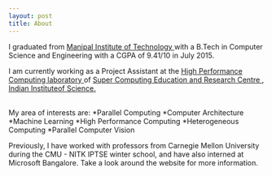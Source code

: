 ```yaml
---
layout: post
title: About
---
```


I graduated from <a href = "http://manipal.edu/mu.html"> Manipal Institute of Technology </a> with a B.Tech in Computer Science and Engineering with a CGPA of 9.41/10 in July 2015.</br> 
<p> I am currently working as a Project Assistant at the <a href= "http://hpc.serc.iisc.ernet.in/"> High Performance Computing laboratory </a> of <a href = "http://www.serc.iisc.in/"> Super Computing Education and Research Centre </a>, <a href = "http://www.iisc.ernet.in/">Indian Instituteof Science. </a> </p> </br>
My area of interests are:
*Parallel Computing
*Computer Architecture
*Machine Learning
*High Performance Computing
*Heterogeneous Computing
*Parallel Computer Vision </br>
<p> Previously, I have worked with professors from Carnegie Mellon University  during the CMU - NITK IPTSE winter school, and have also interned at Microsoft Bangalore. Take a look around the website for more information. </p> </br>


